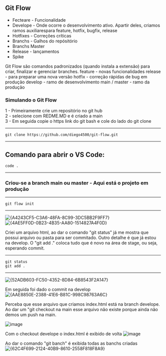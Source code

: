 ## Git Flow


* Fecteare - Funcionalidade
* Develope - Onde ocorre o desenvolvimento ativo. Apartir deles, criamos ramos auxiliarespara feature, hotfix, bugfix, release
* Hotfixes - Correções críticas
* Branchs - Galhos do repósitório
* Branchs Master
* Release - lançamentos
* Spike
  <br>


Git Flow são comandos padronizados (quando instala a extensão) para criar, finalizar e gerenciar branches.
feature - novas funcionalidades
release - para preparar uma nova versão
hotfix - correção rápidas de bug em produção
develop - ramo de desenvolvimento
main / master - ramo da produção

### Simulando o Git Flow

1 - Primeiramente crie um repositório no git hub <br>
2 - selecione com REDME.MD e é criado a main <br>
3 - Em seguida copie o https link do git bash e cole do lado do git clone

---   
    git clone https://github.com/diego4500/git-flow.git
---  
Comando para abrir o VS Code:
---   
    code .
--- 

### Criou-se a branch main ou master - Aqui está o projeto em produção


---   
    git flow init
---  

![{A4243CF5-C3A6-48FA-8C99-3DC5BB2F9FF7}](https://github.com/user-attachments/assets/927d1197-74c6-4e5e-8a37-3d2328fdb85d)
![{4AE5FF0D-0B23-4B35-AA80-1514827A4F0D}](https://github.com/user-attachments/assets/3f387272-b563-41b0-afee-8178a129b25e)

Criei um arquivo html, ao dar o comando "git status" já me mostra que possui arquivo ou pasta para ser commitado. Outro detalhe é que 
já estou na develop. O "git add ." coloca tudo que é novo na área de stage, ou seja, esperando commit. 

---   
    git status
    git add .
--- 

![{52ADB603-FC50-4352-8D84-6B8543F2A147}](https://github.com/user-attachments/assets/83c9888f-0b52-44d7-b859-748825df1725) <br>

Em seguida foi dado o commit na develop <br>
![{AAE8850E-2388-41E6-B81C-998C98763A6C}](https://github.com/user-attachments/assets/d459ea81-0d9d-4c01-a930-3a9235d5df7e)<br>

Perceba que esse arquivo que criamos index.html está na branch develope. Ao dar um "git checkout na main esse arquivo não existe porque ainda não demos um push na main.

![image](https://github.com/user-attachments/assets/5c6a6fee-0105-428b-99e6-a426debf649d)

Com o checkout develope o index.html é exibido de volta
![image](https://github.com/user-attachments/assets/4c02795a-065c-4778-8e8c-f5c4275d79cd)


Ao dar o comando "git banch" é exibida todas as banchs criadas
![{62C4F699-2124-40B9-8610-2558F818F8A9}](https://github.com/user-attachments/assets/c41cbb6c-8da6-43d6-96dd-82c5f86fa5a3)







